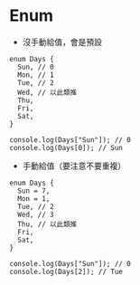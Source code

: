 # Enum

- 沒手動給值，會是預設

```tsx
enum Days {
  Sun, // 0
  Mon, // 1
  Tue, // 2
  Wed, // 以此類推
  Thu,
  Fri,
  Sat,
}

console.log(Days["Sun"]); // 0
console.log(Days[0]); // Sun
```

- 手動給值（要注意不要重複）

```tsx
enum Days {
  Sun = 7,
  Mon = 1,
  Tue, // 2
  Wed, // 3
  Thu, // 以此類推
  Fri,
  Sat,
}

console.log(Days["Sun"]); // 0
console.log(Days[2]); // Tue
```